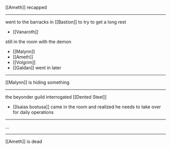 [[Ameth]] recapped

---

went to the barracks in [[Bastion]] to try to get a long rest
- [[Vanaroth]]

still in the room with the demon
- [[Malynn]]
- [[Ameth]]
- [[Volgrim]]
- [[Galdan]] went in later

---

[[Malynn]] is hiding something

---

the beyonder guild interrogated [[Dented Steel]]
- [[Isaias bostusa]] came in the room and realized he needs to take over for daily operations

---

...

---

[[Ameth]] is dead